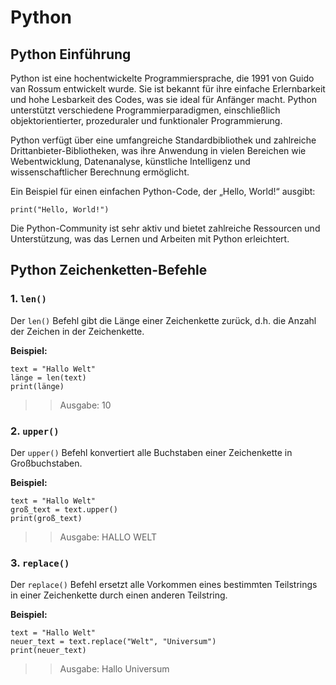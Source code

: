 # Python

## Python Einführung

Python ist eine hochentwickelte Programmiersprache, die 1991 von Guido van Rossum entwickelt wurde. Sie ist bekannt für ihre einfache Erlernbarkeit und hohe Lesbarkeit des Codes, was sie ideal für Anfänger macht. Python unterstützt verschiedene Programmierparadigmen, einschließlich objektorientierter, prozeduraler und funktionaler Programmierung. 

Python verfügt über eine umfangreiche Standardbibliothek und zahlreiche Drittanbieter-Bibliotheken, was ihre Anwendung in vielen Bereichen wie Webentwicklung, Datenanalyse, künstliche Intelligenz und wissenschaftlicher Berechnung ermöglicht. 

Ein Beispiel für einen einfachen Python-Code, der „Hello, World!“ ausgibt:

    print("Hello, World!")

Die Python-Community ist sehr aktiv und bietet zahlreiche Ressourcen und Unterstützung, was das Lernen und Arbeiten mit Python erleichtert.


## Python Zeichenketten-Befehle

### 1. `len()`
Der `len()` Befehl gibt die Länge einer Zeichenkette zurück, d.h. die Anzahl der Zeichen in der Zeichenkette.

**Beispiel:**

    text = "Hallo Welt"
    länge = len(text)
    print(länge)  
>>
>> Ausgabe: 10
>>

### 2. `upper()`
Der `upper()` Befehl konvertiert alle Buchstaben einer Zeichenkette in Großbuchstaben.

**Beispiel:**

    text = "Hallo Welt"
    groß_text = text.upper()
    print(groß_text)  
>>
>> Ausgabe: HALLO WELT
>>

### 3. `replace()`
Der `replace()` Befehl ersetzt alle Vorkommen eines bestimmten Teilstrings in einer Zeichenkette durch einen anderen Teilstring.

**Beispiel:**

    text = "Hallo Welt"
    neuer_text = text.replace("Welt", "Universum")
    print(neuer_text)  
>> 
>> Ausgabe: Hallo Universum
>>